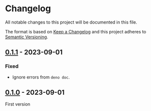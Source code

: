 # Changelog
All notable changes to this project will be documented in this file.

The format is based on [Keep a Changelog](http://keepachangelog.com/) and this
project adheres to [Semantic Versioning](http://semver.org/).

## [0.1.1] - 2023-09-01
### Fixed
- Ignore errors from `deno doc`.

## [0.1.0] - 2023-09-01
First version

[0.1.1]: https://github.com/oscarotero/typescheme/compare/v0.1.0...v0.1.1
[0.1.0]: https://github.com/oscarotero/typescheme/releases/tag/v0.1.0
